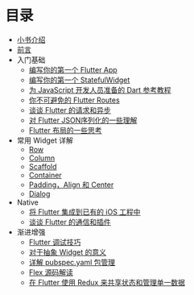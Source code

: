 # 目录

* [小书介绍](../README.md)
* [前言](./preface.md)
* 入门基础
  * [编写你的第一个 Flutter App](./basics/u_f_app.md)
  * [编写你的第一个 StatefulWidget](./basics/u_t_statefulwidget.md)
  * [为 JavaScript 开发人员准备的 Dart 参考教程](./basics/u_t_javascript.md)
  * [你不可避免的 Flutter Routes](./basics/u_f_routes.md)
  * [谈谈 Flutter 的请求和异步](./basics/u_h_async.md)
  * [对 Flutter JSON序列化的一些理解](./basics/u_s_json.md)
  * [Flutter 布局的一些思考](./basics/u_f_layout.md)
* 常用 Widget 详解
  * [Row](./widget/row.md)
  * [Column](./widget/column.md)
  * [Scaffold](./widget/scaffold.md)
  * [Container](./widget/container.md)
  * [Padding，Align 和 Center](./widget/paddingaligncenter.md)
  * [Dialog](./widget/dialog.md)
* Native
  * [将 Flutter 集成到已有的 iOS 工程中](./native/integrated_ios_flutter.md)
  * [谈谈 Flutter 的通信和插件](./native/bridge_ios.md)
* 渐进增强
  * [Flutter 调试技巧](./upday/debug.md)
  * [对于抽象 Widget 的意义](./upday/mix.md)
  * [详解 pubspec.yaml 包管理](./upday/package_manage.md)
  * [Flex 源码解读](./upday/flex.md)
  * [在 Flutter 使用 Redux 来共享状态和管理单一数据](./upday/redux.md)